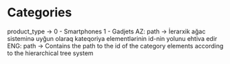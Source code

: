 # Categories

product_type -> 0 - Smartphones
                1 - Gadjets
AZ:
    path -> İerarxik ağac sisteminə uyğun olaraq kateqoriya elementlərinin id-nin yolunu ehtiva edir
ENG:
    path -> Contains the path to the id of the category elements according to the hierarchical tree system